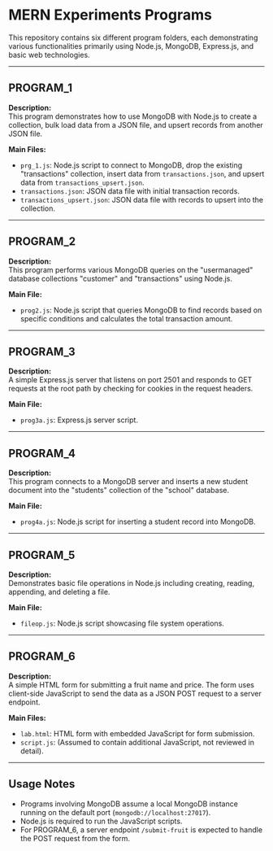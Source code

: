 # MERN Experiments Programs

This repository contains six different program folders, each demonstrating various functionalities primarily using Node.js, MongoDB, Express.js, and basic web technologies.

---

## PROGRAM_1

**Description:**  
This program demonstrates how to use MongoDB with Node.js to create a collection, bulk load data from a JSON file, and upsert records from another JSON file.

**Main Files:**  
- `prg_1.js`: Node.js script to connect to MongoDB, drop the existing "transactions" collection, insert data from `transactions.json`, and upsert data from `transactions_upsert.json`.  
- `transactions.json`: JSON data file with initial transaction records.  
- `transactions_upsert.json`: JSON data file with records to upsert into the collection.  

---

## PROGRAM_2

**Description:**  
This program performs various MongoDB queries on the "usermanaged" database collections "customer" and "transactions" using Node.js.

**Main File:**  
- `prog2.js`: Node.js script that queries MongoDB to find records based on specific conditions and calculates the total transaction amount.

---

## PROGRAM_3

**Description:**  
A simple Express.js server that listens on port 2501 and responds to GET requests at the root path by checking for cookies in the request headers.

**Main File:**  
- `prog3a.js`: Express.js server script.

---

## PROGRAM_4

**Description:**  
This program connects to a MongoDB server and inserts a new student document into the "students" collection of the "school" database.

**Main File:**  
- `prog4a.js`: Node.js script for inserting a student record into MongoDB.

---

## PROGRAM_5

**Description:**  
Demonstrates basic file operations in Node.js including creating, reading, appending, and deleting a file.

**Main File:**  
- `fileop.js`: Node.js script showcasing file system operations.

---

## PROGRAM_6

**Description:**  
A simple HTML form for submitting a fruit name and price. The form uses client-side JavaScript to send the data as a JSON POST request to a server endpoint.

**Main Files:**  
- `lab.html`: HTML form with embedded JavaScript for form submission.  
- `script.js`: (Assumed to contain additional JavaScript, not reviewed in detail).

---

## Usage Notes

- Programs involving MongoDB assume a local MongoDB instance running on the default port (`mongodb://localhost:27017`).  
- Node.js is required to run the JavaScript scripts.  
- For PROGRAM_6, a server endpoint `/submit-fruit` is expected to handle the POST request from the form.
